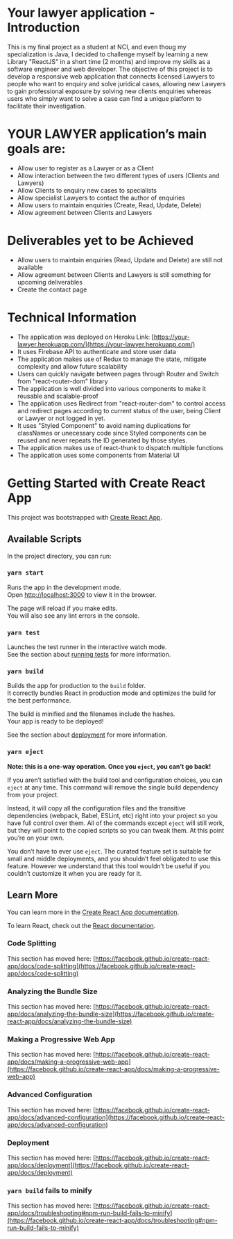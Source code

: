 # Your lawyer application - Introduction
This is my final project as a student at NCI, and even thoug my specialization is Java, I decided to challenge myself by learning a new Library "ReactJS" in a short time (2 months) and improve my skills as a software engineer and web developer. The objective of this project is to develop a responsive web application that connects licensed Lawyers to people who want to enquiry and solve juridical cases, allowing new Lawyers to gain professional exposure by solving new clients enquiries whereas users who simply want to solve a case can find a unique platform to facilitate their investigation. 

# YOUR LAWYER application’s main goals are:
-	Allow user to register as a Lawyer or as a Client
-	Allow interaction between the two different types of users (Clients and Lawyers)
-	Allow Clients to enquiry  new cases to specialists
-	Allow specialist Lawyers to contact the author of enquiries
-	Allow users to maintain enquiries (Create, Read, Update, Delete)
-	Allow agreement between Clients and Lawyers

# Deliverables yet to be Achieved
- Allow users to maintain enquiries (Read, Update and Delete) are still not available
- Allow agreement between Clients and Lawyers is still something for upcoming deliverables
- Create the contact page


# Technical Information
- The application was deployed on Heroku
Link: [https://your-lawyer.herokuapp.com/](https://your-lawyer.herokuapp.com/)
- It uses Firebase API to authenticate and store user data
- The application makes use of Redux to manage the state, mitigate complexity and allow future scalability
- Users can quickly navigate between pages through Router and Switch from "react-router-dom" library
- The application is well divided into various components to make it reusable and scalable-proof
- The application uses Redirect from "react-router-dom" to control access and redirect pages according to current status of the user, being Client or Lawyer or not logged in yet.
- It uses "Styled Component" to avoid naming duplications for classNames or unecessary code since Styled components can be reused and never repeats the ID generated by those styles.
- The application makes use of react-thunk to dispatch multiple functions
- The application uses some components from Material UI


# Getting Started with Create React App

This project was bootstrapped with [Create React App](https://github.com/facebook/create-react-app).

## Available Scripts

In the project directory, you can run:

### `yarn start`

Runs the app in the development mode.\
Open [http://localhost:3000](http://localhost:3000) to view it in the browser.

The page will reload if you make edits.\
You will also see any lint errors in the console.

### `yarn test`

Launches the test runner in the interactive watch mode.\
See the section about [running tests](https://facebook.github.io/create-react-app/docs/running-tests) for more information.

### `yarn build`

Builds the app for production to the `build` folder.\
It correctly bundles React in production mode and optimizes the build for the best performance.

The build is minified and the filenames include the hashes.\
Your app is ready to be deployed!

See the section about [deployment](https://facebook.github.io/create-react-app/docs/deployment) for more information.

### `yarn eject`

**Note: this is a one-way operation. Once you `eject`, you can’t go back!**

If you aren’t satisfied with the build tool and configuration choices, you can `eject` at any time. This command will remove the single build dependency from your project.

Instead, it will copy all the configuration files and the transitive dependencies (webpack, Babel, ESLint, etc) right into your project so you have full control over them. All of the commands except `eject` will still work, but they will point to the copied scripts so you can tweak them. At this point you’re on your own.

You don’t have to ever use `eject`. The curated feature set is suitable for small and middle deployments, and you shouldn’t feel obligated to use this feature. However we understand that this tool wouldn’t be useful if you couldn’t customize it when you are ready for it.

## Learn More

You can learn more in the [Create React App documentation](https://facebook.github.io/create-react-app/docs/getting-started).

To learn React, check out the [React documentation](https://reactjs.org/).

### Code Splitting

This section has moved here: [https://facebook.github.io/create-react-app/docs/code-splitting](https://facebook.github.io/create-react-app/docs/code-splitting)

### Analyzing the Bundle Size

This section has moved here: [https://facebook.github.io/create-react-app/docs/analyzing-the-bundle-size](https://facebook.github.io/create-react-app/docs/analyzing-the-bundle-size)

### Making a Progressive Web App

This section has moved here: [https://facebook.github.io/create-react-app/docs/making-a-progressive-web-app](https://facebook.github.io/create-react-app/docs/making-a-progressive-web-app)

### Advanced Configuration

This section has moved here: [https://facebook.github.io/create-react-app/docs/advanced-configuration](https://facebook.github.io/create-react-app/docs/advanced-configuration)

### Deployment

This section has moved here: [https://facebook.github.io/create-react-app/docs/deployment](https://facebook.github.io/create-react-app/docs/deployment)

### `yarn build` fails to minify

This section has moved here: [https://facebook.github.io/create-react-app/docs/troubleshooting#npm-run-build-fails-to-minify](https://facebook.github.io/create-react-app/docs/troubleshooting#npm-run-build-fails-to-minify)
